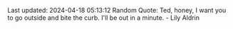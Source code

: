 Last updated: 2024-04-18 05:13:12
Random Quote: Ted, honey, I want you to go outside and bite the curb. I'll be out in a minute. - Lily Aldrin